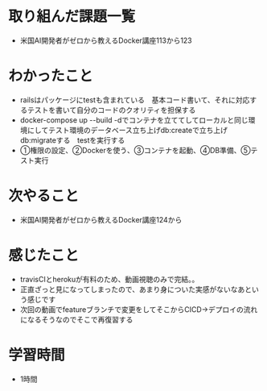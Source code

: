 # 取り組んだ課題一覧
- 米国AI開発者がゼロから教えるDocker講座113から123

# わかったこと
- railsはパッケージにtestも含まれている　基本コード書いて、それに対応するテストを書いて自分のコードのクオリティを担保する
- docker-compose up --build -dでコンテナを立ててしてローカルと同じ環境にしてテスト環境のデータベース立ち上げdb:createで立ち上げ db:migrateする　testを実行する
- ①権限の設定、②Dockerを使う、③コンテナを起動、④DB準備、⑤テスト実⾏

# 次やること
- 米国AI開発者がゼロから教えるDocker講座124から

# 感じたこと
- travisCIとherokuが有料のため、動画視聴のみで完結。。
- 正直ざっと見になってしまったので、あまり身についた実感がないなあという感じです
- 次回の動画でfeatureブランチで変更をしてそこからCICD→デプロイの流れになるそうなのでそこで再復習する

# 学習時間
- 1時間
